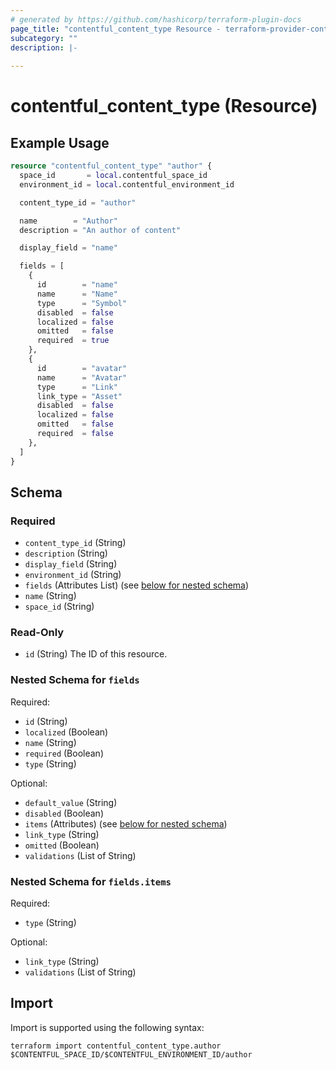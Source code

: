 ```yaml
---
# generated by https://github.com/hashicorp/terraform-plugin-docs
page_title: "contentful_content_type Resource - terraform-provider-contentful"
subcategory: ""
description: |-
  
---
```


# contentful_content_type (Resource)



## Example Usage

```terraform
resource "contentful_content_type" "author" {
  space_id       = local.contentful_space_id
  environment_id = local.contentful_environment_id

  content_type_id = "author"

  name        = "Author"
  description = "An author of content"

  display_field = "name"

  fields = [
    {
      id        = "name"
      name      = "Name"
      type      = "Symbol"
      disabled  = false
      localized = false
      omitted   = false
      required  = true
    },
    {
      id        = "avatar"
      name      = "Avatar"
      type      = "Link"
      link_type = "Asset"
      disabled  = false
      localized = false
      omitted   = false
      required  = false
    },
  ]
}
```

<!-- schema generated by tfplugindocs -->
## Schema

### Required

- `content_type_id` (String)
- `description` (String)
- `display_field` (String)
- `environment_id` (String)
- `fields` (Attributes List) (see [below for nested schema](#nestedatt--fields))
- `name` (String)
- `space_id` (String)

### Read-Only

- `id` (String) The ID of this resource.

<a id="nestedatt--fields"></a>
### Nested Schema for `fields`

Required:

- `id` (String)
- `localized` (Boolean)
- `name` (String)
- `required` (Boolean)
- `type` (String)

Optional:

- `default_value` (String)
- `disabled` (Boolean)
- `items` (Attributes) (see [below for nested schema](#nestedatt--fields--items))
- `link_type` (String)
- `omitted` (Boolean)
- `validations` (List of String)

<a id="nestedatt--fields--items"></a>
### Nested Schema for `fields.items`

Required:

- `type` (String)

Optional:

- `link_type` (String)
- `validations` (List of String)

## Import

Import is supported using the following syntax:

```shell
terraform import contentful_content_type.author $CONTENTFUL_SPACE_ID/$CONTENTFUL_ENVIRONMENT_ID/author
```

